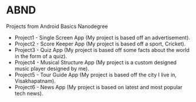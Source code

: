 # ABND
Projects from Android Basics Nanodegree

* Project1 - Single Screen App (My project is based off an advertisement).
* Project2 - Score Keeper App (My project is based off a sport, Cricket).
* Project3 - Quiz App (My project is based off some facts about the world in the form of a quiz).
* Project4 - Musical Structure App (My project is a custom designed music player designed by me).
* Project5 - Tour Guide App (My project is based off the city I live in, Visakhapatnam).
* Project6 - News App (My project is based on latest and most popular tech news).
